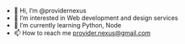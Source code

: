 - 👋 Hi, I’m @providernexus
- 👀 I’m interested in Web development and design services
- 🌱 I’m currently learning Python, Node
- 📫 How to reach me provider.nexus@gmail.com

<!---
providernexus/providernexus is a ✨ special ✨ repository because its `README.md` (this file) appears on your GitHub profile.
You can click the Preview link to take a look at your changes.
--->
